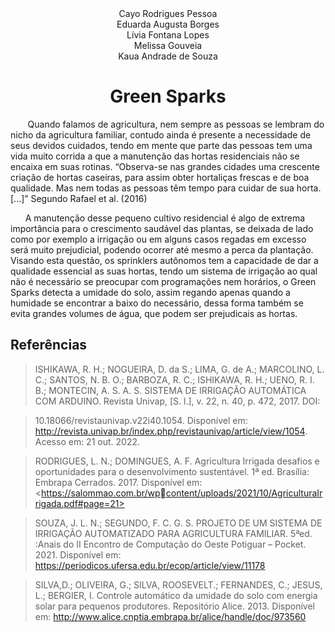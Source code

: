 <center>Cayo Rodrigues Pessoa</center>

<center>Eduarda Augusta Borges</center>

<center>Lívia Fontana Lopes</center>

<center>Melissa Gouveia</center>

<center>Kaua Andrade de Souza</center>

# **<center>Green Sparks</center>**

&nbsp;&nbsp;&nbsp;&nbsp;&nbsp;&nbsp; Quando falamos de agricultura, nem sempre as pessoas se lembram do nicho da
agricultura familiar, contudo ainda é presente a necessidade de seus devidos cuidados,
tendo em mente que parte das pessoas tem uma vida muito corrida a que a manutenção
das hortas residenciais não se encaixa em suas rotinas. “Observa-se nas grandes cidades
uma crescente criação de hortas caseiras, para assim obter hortaliças frescas e de boa
qualidade. Mas nem todas as pessoas têm tempo para cuidar de sua horta. [...]” Segundo
Rafael et al. (2016)

&nbsp;&nbsp;&nbsp;&nbsp;&nbsp;&nbsp;A manutenção desse pequeno cultivo residencial é algo de extrema importância
para o crescimento saudável das plantas, se deixada de lado como por exemplo a irrigação
ou em alguns casos regadas em excesso será muito prejudicial, podendo ocorrer até
mesmo a perca da plantação. Visando esta questão, os sprinklers autônomos tem a
capacidade de dar a qualidade essencial as suas hortas, tendo um sistema de irrigação ao
qual não é necessário se preocupar com programações nem horários, o Green Sparks
detecta a umidade do solo, assim regando apenas quando a humidade se encontrar a baixo
do necessário, dessa forma também se evita grandes volumes de água, que podem ser
prejudicais as hortas.

## Referências

> ISHIKAWA, R. H.; NOGUEIRA, D. da S.; LIMA, G. de A.; MARCOLINO, L. C.;
> SANTOS, N. B. O.; BARBOZA, R. C.; ISHIKAWA, R. H.; UENO, R. I. B.;
> MONTECIN, A. S. A. S. SISTEMA DE IRRIGAÇÃO AUTOMÁTICA COM
> ARDUINO. Revista Univap, [S. l.], v. 22, n. 40, p. 472, 2017. DOI:

> 10.18066/revistaunivap.v22i40.1054. Disponível em:
> <http://revista.univap.br/index.php/revistaunivap/article/view/1054>. Acesso em: 21 out. 2022.

> RODRIGUES, L. N.; DOMINGUES, A. F. Agricultura Irrigada desafios e oportunidades
> para o desenvolvimento sustentável. 1ª ed. Brasília: Embrapa Cerrados. 2017. Disponível
> em: <https://salommao.com.br/wpcontent/uploads/2021/10/AgriculturaIrrigada.pdf#page=21>

> SOUZA, J. L. N.; SEGUNDO, F. C. G. S. PROJETO DE UM SISTEMA DE
> IRRIGAÇÃO AUTOMATIZADO PARA AGRICULTURA FAMILIAR. 5ªed. :Anais
> do II Encontro de Computação do Oeste Potiguar – Pocket. 2021. Disponível em:
> <https://periodicos.ufersa.edu.br/ecop/article/view/11178>

> SILVA,D.; OLIVEIRA, G.; SILVA, ROOSEVELT.; FERNANDES, C.; JESUS, L.;
> BERGIER, I. Controle automático da umidade do solo com energia solar para pequenos
> produtores. Repositório Alice. 2013. Disponível em:
> <http://www.alice.cnptia.embrapa.br/alice/handle/doc/973560>
